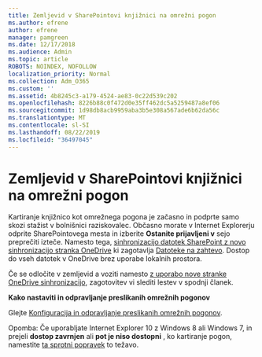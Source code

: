 ```yaml
---
title: Zemljevid v SharePointovi knjižnici na omrežni pogon
ms.author: efrene
author: efrene
manager: pamgreen
ms.date: 12/17/2018
ms.audience: Admin
ms.topic: article
ROBOTS: NOINDEX, NOFOLLOW
localization_priority: Normal
ms.collection: Adm_O365
ms.custom: ''
ms.assetid: 4b8245c3-a179-4524-ae83-0c22d539c202
ms.openlocfilehash: 8226b88c0f472d0e35ff462dc5a5259487a8ef06
ms.sourcegitcommit: 1d98db8acb9959aba3b5e308a567ade6b62da56c
ms.translationtype: MT
ms.contentlocale: sl-SI
ms.lasthandoff: 08/22/2019
ms.locfileid: "36497045"
---
```

# <a name="map-a-sharepoint-library-to-a-network-drive"></a>Zemljevid v SharePointovi knjižnici na omrežni pogon

Kartiranje knjižnico kot omrežnega pogona je začasno in podprte samo skozi stažist v bolnišnici raziskovalec. Občasno morate v Internet Explorerju odprite SharePointovega mesta in izberite **Ostanite prijavljeni v** sejo preprečiti izteče. Namesto tega, [sinhronizacijo datotek SharePoint z novo sinhronizacijo stranka OneDrive](https://support.office.com/article/sync-sharepoint-files-with-the-new-onedrive-sync-client-6de9ede8-5b6e-4503-80b2-6190f3354a88) </a> ki zagotavlja [Datoteke na zahtevo](https://support.office.com/article/learn-about-onedrive-files-on-demand-0e6860d3-d9f3-4971-b321-7092438fb38e). Dostop do vseh datotek v OneDrive brez uporabe lokalnih prostora.

Če se odločite v zemljevid a voziti namesto [z uporabo nove stranke OneDrive sinhronizacijo](https://support.office.com/article/sync-sharepoint-files-with-the-new-onedrive-sync-client-6de9ede8-5b6e-4503-80b2-6190f3354a88), zagotovitev vi slediti lestev v spodnji članek. 


**Kako nastaviti in odpravljanje preslikanih omrežnih pogonov**


Glejte [Konfiguracija in odpravljanje preslikanih omrežnih pogonov](https://support.office.com/article/troubleshoot-mapped-network-drives-that-connect-to-sharepoint-online-ef399c67-4578-4c3a-adbe-0b489084eabe?ui=en-US&amp;rs=en-US&amp;ad=US).

Opomba: Če uporabljate Internet Explorer 10 z Windows 8 ali Windows 7, in prejeli **dostop zavrnjen** ali **pot je niso dostopni** , ko kartiranje pogon, namestite [ta sprotni popravek](https://support.microsoft.com/help/2846960) to težavo. 
